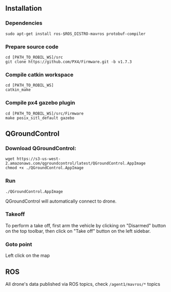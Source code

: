 ## Installation

### Dependencies
```
sudo apt-get install ros-$ROS_DISTRO-mavros protobuf-compiler
```

### Prepare source code
```
cd [PATH_TO_ROBIL_WS]/src
git clone https://github.com/PX4/Firmware.git -b v1.7.3
```

### Compile catkin workspace
```
cd [PATH_TO_ROBIL_WS]
catkin_make
```

### Compile px4 gazebo plugin
```
cd [PATH_TO_ROBIL_WS]/src/Firmware
make posix_sitl_default gazebo
```

## QGroundControl

### Download QGroundControl:
```
wget https://s3-us-west-2.amazonaws.com/qgroundcontrol/latest/QGroundControl.AppImage
chmod +x ./QGroundControl.AppImage
```

### Run
```
./QGroundControl.AppImage
```

QGroundControl will automatically connect to drone.

### Takeoff
To perform a take off, first arm the vehicle by clicking 
on "Disarmed" button on the top toolbar, then click on 
"Take off" button on the left sidebar.

### Goto point
Left click on the map

## ROS
All drone's data published via ROS topics, check ```/agent1/mavros/*``` topics